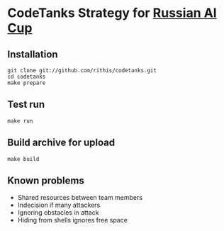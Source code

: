 # CodeTanks Strategy for [Russian AI Cup](http://russianaicup.ru)

## Installation

```
git clone git://github.com/rithis/codetanks.git
cd codetanks
make prepare
```

## Test run

```
make run
```

## Build archive for upload

```
make build
```

## Known problems

* Shared resources between team members
* Indecision if many attackers
* Ignoring obstacles in attack
* Hiding from shells ignores free space
